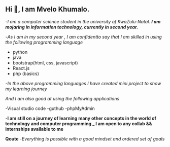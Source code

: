 ## Hi 👋, I am Mvelo Khumalo.

-*I am a computer science student in the university of KwaZulu-Natal. **I am mojaring in information technology, currently in second year.***

-*As I am in my second year , I am confidentto say that I am skilled in using the following programming language* 
- python
- java
- bootstrap(html, css, javascript)
- React.js
- php (basics)


-*In the above programming languages I have created mini project to show my learning journey*

*And I am also good at using the following applications*

-Visual studio code
-guthub
-phpMyAdmin


-**I am still on a journey of learning many other concepts in the world of technology and computer programming _ I am open to any collab && internships available to me**


**Qoute** 
-*Everything is possible with a good mindset and ordered set of goals*
